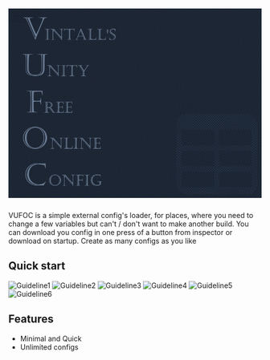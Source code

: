 # ![Vintall's Unity Free Online Config](https://github.com/Vintall/SpreadsheetConfigs/blob/media/Media/Homepage/Logo.png "VUFOC")
VUFOC is a simple external config's loader, for places, where you need to change a few variables but can't / don't want to make another build.
You can download you config in one press of a button from inspector or download on startup.
Create as many configs as you like
## Quick start
![Guideline1](https://github.com/Vintall/Unity-Free-Online-Config/blob/media/Media/Guideline/Guideline1Compressed.png "Guideline1")
![Guideline2](https://github.com/Vintall/Unity-Free-Online-Config/blob/media/Media/Guideline/Guideline2Compressed.png "Guideline2")
![Guideline3](https://github.com/Vintall/Unity-Free-Online-Config/blob/media/Media/Guideline/Guideline3Compressed.png "Guideline3")
![Guideline4](https://github.com/Vintall/Unity-Free-Online-Config/blob/media/Media/Guideline/Guideline4Compressed.png "Guideline4")
![Guideline5](https://github.com/Vintall/Unity-Free-Online-Config/blob/media/Media/Guideline/Guideline5Compressed.png "Guideline5")
![Guideline6](https://github.com/Vintall/Unity-Free-Online-Config/blob/media/Media/Guideline/Guideline6Compressed.png "Guideline6")

## Features

- Minimal and Quick
- Unlimited configs
